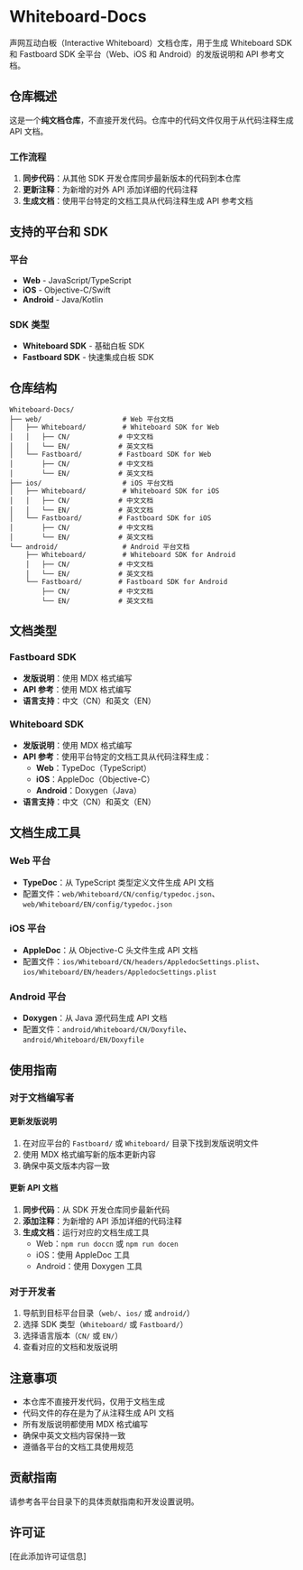 # Whiteboard-Docs

声网互动白板（Interactive Whiteboard）文档仓库，用于生成 Whiteboard SDK 和 Fastboard SDK 全平台（Web、iOS 和 Android）的发版说明和 API 参考文档。

## 仓库概述

这是一个**纯文档仓库**，不直接开发代码。仓库中的代码文件仅用于从代码注释生成 API 文档。

### 工作流程

1. **同步代码**：从其他 SDK 开发仓库同步最新版本的代码到本仓库
2. **更新注释**：为新增的对外 API 添加详细的代码注释
3. **生成文档**：使用平台特定的文档工具从代码注释生成 API 参考文档

## 支持的平台和 SDK

### 平台
- **Web** - JavaScript/TypeScript
- **iOS** - Objective-C/Swift
- **Android** - Java/Kotlin

### SDK 类型
- **Whiteboard SDK** - 基础白板 SDK
- **Fastboard SDK** - 快速集成白板 SDK

## 仓库结构

```
Whiteboard-Docs/
├── web/                    # Web 平台文档
│   ├── Whiteboard/         # Whiteboard SDK for Web
│   │   ├── CN/            # 中文文档
│   │   └── EN/            # 英文文档
│   └── Fastboard/         # Fastboard SDK for Web
│       ├── CN/            # 中文文档
│       └── EN/            # 英文文档
├── ios/                    # iOS 平台文档
│   ├── Whiteboard/         # Whiteboard SDK for iOS
│   │   ├── CN/            # 中文文档
│   │   └── EN/            # 英文文档
│   └── Fastboard/         # Fastboard SDK for iOS
│       ├── CN/            # 中文文档
│       └── EN/            # 英文文档
└── android/                # Android 平台文档
    ├── Whiteboard/         # Whiteboard SDK for Android
    │   ├── CN/            # 中文文档
    │   └── EN/            # 英文文档
    └── Fastboard/         # Fastboard SDK for Android
        ├── CN/            # 中文文档
        └── EN/            # 英文文档
```

## 文档类型

### Fastboard SDK
- **发版说明**：使用 MDX 格式编写
- **API 参考**：使用 MDX 格式编写
- **语言支持**：中文（CN）和英文（EN）

### Whiteboard SDK
- **发版说明**：使用 MDX 格式编写
- **API 参考**：使用平台特定的文档工具从代码注释生成：
  - **Web**：TypeDoc（TypeScript）
  - **iOS**：AppleDoc（Objective-C）
  - **Android**：Doxygen（Java）
- **语言支持**：中文（CN）和英文（EN）

## 文档生成工具

### Web 平台
- **TypeDoc**：从 TypeScript 类型定义文件生成 API 文档
- 配置文件：`web/Whiteboard/CN/config/typedoc.json`、`web/Whiteboard/EN/config/typedoc.json`

### iOS 平台
- **AppleDoc**：从 Objective-C 头文件生成 API 文档
- 配置文件：`ios/Whiteboard/CN/headers/AppledocSettings.plist`、`ios/Whiteboard/EN/headers/AppledocSettings.plist`

### Android 平台
- **Doxygen**：从 Java 源代码生成 API 文档
- 配置文件：`android/Whiteboard/CN/Doxyfile`、`android/Whiteboard/EN/Doxyfile`

## 使用指南

### 对于文档编写者

#### 更新发版说明
1. 在对应平台的 `Fastboard/` 或 `Whiteboard/` 目录下找到发版说明文件
2. 使用 MDX 格式编写新的版本更新内容
3. 确保中英文版本内容一致

#### 更新 API 文档
1. **同步代码**：从 SDK 开发仓库同步最新代码
2. **添加注释**：为新增的 API 添加详细的代码注释
3. **生成文档**：运行对应的文档生成工具
   - Web：`npm run doccn` 或 `npm run docen`
   - iOS：使用 AppleDoc 工具
   - Android：使用 Doxygen 工具

### 对于开发者
1. 导航到目标平台目录（`web/`、`ios/` 或 `android/`）
2. 选择 SDK 类型（`Whiteboard/` 或 `Fastboard/`）
3. 选择语言版本（`CN/` 或 `EN/`）
4. 查看对应的文档和发版说明

## 注意事项

- 本仓库不直接开发代码，仅用于文档生成
- 代码文件的存在是为了从注释生成 API 文档
- 所有发版说明都使用 MDX 格式编写
- 确保中英文文档内容保持一致
- 遵循各平台的文档工具使用规范

## 贡献指南

请参考各平台目录下的具体贡献指南和开发设置说明。

## 许可证

[在此添加许可证信息] 